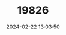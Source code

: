 ---
title: "19826"
category: "Leontocebus leucogenys"
draft: false
date: 2024-02-22 13:03:50
languages:
  Spanish; Castilian: ["Pichico"]
  English: ["Andean Saddle-back Tamarin"]
---